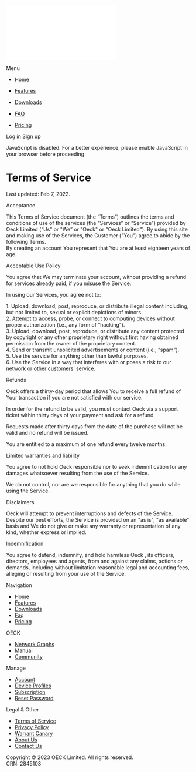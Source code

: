 ![](//www.oeck.com/gerald/matomo.php?idsite=3&rec=1)

Menu

* [Home](https://www.oeck.com/)
    
* [Features](https://www.oeck.com/features/)
    
* [Downloads](https://www.oeck.com/downloads/)
    
* [FAQ](https://www.oeck.com/faq/)
    
* [Pricing](https://www.oeck.com/pricing/)
    

[Log in](https://www.oeck.com/login/) [Sign up](https://www.oeck.com/register/)

JavaScript is disabled. For a better experience, please enable JavaScript in your browser before proceeding.

Terms of Service
================

Last updated: Feb 7, 2022.

Acceptance

This Terms of Service document (the “Terms”) outlines the terms and conditions of use of the services (the “Services” or “Service”) provided by Oeck Limited (“Us" or "We” or "Oeck" or "Oeck Limited"). By using this site and making use of the Services, the Customer ("You") agree to abide by the following Terms.  
By creating an account You represent that You are at least eighteen years of age.

Acceptable Use Policy

You agree that We may terminate your account, without providing a refund for services already paid, if you misuse the Service.  
  
In using our Services, you agree not to:  
  
1\. Upload, download, post, reproduce, or distribute illegal content including, but not limited to, sexual or explicit depictions of minors.  
2\. Attempt to access, probe, or connect to computing devices without proper authorization (i.e., any form of “hacking”).  
3\. Upload, download, post, reproduce, or distribute any content protected by copyright or any other proprietary right without first having obtained permission from the owner of the proprietary content.  
4\. Send or transmit unsolicited advertisements or content (i.e., “spam").  
5\. Use the service for anything other than lawful purposes.  
6\. Use the Service in a way that interferes with or poses a risk to our network or other customers’ service.

Refunds

Oeck offers a thirty-day period that allows You to receive a full refund of Your transaction if you are not satisfied with our service.  
  
In order for the refund to be valid, you must contact Oeck via a support ticket within thirty days of your payment and ask for a refund.  
  
Requests made after thirty days from the date of the purchase will not be valid and no refund will be issued.  
  
You are entitled to a maximum of one refund every twelve months.

Limited warranties and liability

You agree to not hold Oeck responsible nor to seek indemnification for any damages whatsoever resulting from the use of the Service.  
  
We do not control, nor are we responsible for anything that you do while using the Service.

Disclaimers

Oeck will attempt to prevent interruptions and defects of the Service. Despite our best efforts, the Service is provided on an "as is", "as available" basis and We do not give or make any warranty or representation of any kind, whether express or implied.

Indemnification

You agree to defend, indemnify, and hold harmless Oeck , its officers, directors, employees and agents, from and against any claims, actions or demands, including without limitation reasonable legal and accounting fees, alleging or resulting from your use of the Service.

Navigation

* [Home](https://www.oeck.com/)
* [Features](https://www.oeck.com/features/)
* [Downloads](https://www.oeck.com/downloads/)
* [Faq](https://www.oeck.com/faq/)
* [Pricing](https://www.oeck.com/pricing/)

OECK

* [Network Graphs](https://www.oeck.com/network-graphs/)
* [Manual](https://www.oeck.com/manual/)
* [Community](https://www.oeck.com/community/)

Manage

* [Account](https://www.oeck.com/account/security/)
* [Device Profiles](https://www.oeck.com/account/devices/)
* [Subscription](https://www.oeck.com/account/upgrades/)
* [Reset Password](https://www.oeck.com/lost-password/)

Legal & Other

* [Terms of Service](https://www.oeck.com/terms-of-service/)
* [Privacy Policy](https://www.oeck.com/privacy-policy/)
* [Warrant Canary](https://www.oeck.com/canary.txt)
* [About Us](https://www.oeck.com/about-us/)
* [Contact Us](https://www.oeck.com/support/)

Copyright © 2023 OECK Limited. All rights reserved.  
CRN: 2845103